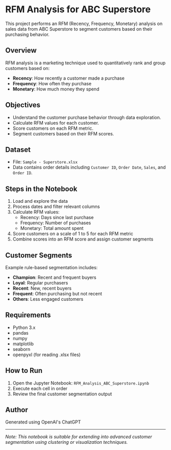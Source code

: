 
# RFM Analysis for ABC Superstore

This project performs an RFM (Recency, Frequency, Monetary) analysis on sales data from ABC Superstore to segment customers based on their purchasing behavior.

## Overview

RFM analysis is a marketing technique used to quantitatively rank and group customers based on:

- **Recency**: How recently a customer made a purchase
- **Frequency**: How often they purchase
- **Monetary**: How much money they spend

## Objectives

- Understand the customer purchase behavior through data exploration.
- Calculate RFM values for each customer.
- Score customers on each RFM metric.
- Segment customers based on their RFM scores.

## Dataset

- File: `Sample - Superstore.xlsx`
- Data contains order details including `Customer ID`, `Order Date`, `Sales`, and `Order ID`.

## Steps in the Notebook

1. Load and explore the data
2. Process dates and filter relevant columns
3. Calculate RFM values:
    - Recency: Days since last purchase
    - Frequency: Number of purchases
    - Monetary: Total amount spent
4. Score customers on a scale of 1 to 5 for each RFM metric
5. Combine scores into an RFM score and assign customer segments

## Customer Segments

Example rule-based segmentation includes:
- **Champion**: Recent and frequent buyers
- **Loyal**: Regular purchasers
- **Recent**: New, recent buyers
- **Frequent**: Often purchasing but not recent
- **Others**: Less engaged customers

## Requirements

- Python 3.x
- pandas
- numpy
- matplotlib
- seaborn
- openpyxl (for reading .xlsx files)

## How to Run

1. Open the Jupyter Notebook: `RFM_Analysis_ABC_Superstore.ipynb`
2. Execute each cell in order
3. Review the final customer segmentation output

## Author

Generated using OpenAI's ChatGPT

---

*Note: This notebook is suitable for extending into advanced customer segmentation using clustering or visualization techniques.*
